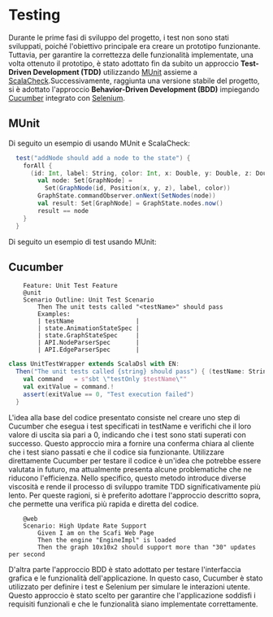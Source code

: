 # Testing

Durante le prime fasi di sviluppo del progetto, i test non sono stati sviluppati, poiché l'obiettivo principale era creare un prototipo funzionante. Tuttavia, per garantire la correttezza delle funzionalità implementate, una volta ottenuto il prototipo, è stato adottato fin da subito un approccio **Test-Driven Development (TDD)** utilizzando [MUnit](https://scalameta.org/munit/) assieme a [ScalaCheck](https://scalameta.org/munit/docs/integrations/scalacheck.html).Successivamente, raggiunta una versione stabile del progetto, si è adottato l'approccio **Behavior-Driven Development (BDD)** impiegando [Cucumber](https://cucumber.io/) integrato con [Selenium](https://www.selenium.dev/).

## MUnit

Di seguito un esempio di usando MUnit e ScalaCheck:

```scala
  test("addNode should add a node to the state") {
    forAll {
      (id: Int, label: String, color: Int, x: Double, y: Double, z: Double) =>
        val node: Set[GraphNode] =
          Set(GraphNode(id, Position(x, y, z), label, color))
        GraphState.commandObserver.onNext(SetNodes(node))
        val result: Set[GraphNode] = GraphState.nodes.now()
        result == node
    }
  }
```

Di seguito un esempio di test usando MUnit:

## Cucumber

```gherkin
    Feature: Unit Test Feature
    @unit
    Scenario Outline: Unit Test Scenario
        Then The unit tests called "<testName>" should pass
        Examples:
        | testName                 |
        | state.AnimationStateSpec |
        | state.GraphStateSpec     |
        | API.NodeParserSpec       |
        | API.EdgeParserSpec       |
```

```scala
class UnitTestWrapper extends ScalaDsl with EN:
  Then("The unit tests called {string} should pass") { (testName: String) =>
    val command   = s"sbt \"testOnly $testName\""
    val exitValue = command.!
    assert(exitValue == 0, "Test execution failed")
  }
```

L'idea alla base del codice presentato consiste nel creare uno step di Cucumber che esegua i test specificati in testName e verifichi che il loro valore di uscita sia pari a 0, indicando che i test sono stati superati con successo. Questo approccio mira a fornire una conferma chiara al cliente che i test siano passati e che il codice sia funzionante. Utilizzare direttamente Cucumber per testare il codice è un'idea che potrebbe essere valutata in futuro, ma attualmente presenta alcune problematiche che ne riducono l'efficienza. Nello specifico, questo metodo introduce diverse viscosità e rende il processo di sviluppo tramite TDD significativamente più lento. Per queste ragioni, si è preferito adottare l'approccio descritto sopra, che permette una verifica più rapida e diretta del codice.

```gherkin
    @web
    Scenario: High Update Rate Support
        Given I am on the Scafi Web Page
        Then the engine "EngineImpl" is loaded
        Then the graph 10x10x2 should support more than "30" updates per second
```

D'altra parte l'approccio BDD è stato adottato per testare l'interfaccia grafica e le funzionalità dell'applicazione. In questo caso, Cucumber è stato utilizzato per definire i test e Selenium per simulare le interazioni utente. Questo approccio è stato scelto per garantire che l'applicazione soddisfi i requisiti funzionali e che le funzionalità siano implementate correttamente.
